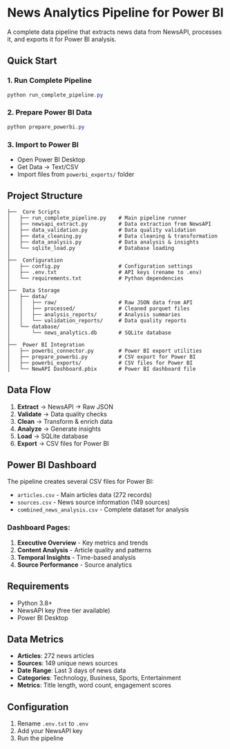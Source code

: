 # News Analytics Pipeline for Power BI

A complete data pipeline that extracts news data from NewsAPI, processes it, and exports it for Power BI analysis.

##  Quick Start

### 1. Run Complete Pipeline
```powershell
python run_complete_pipeline.py
```

### 2. Prepare Power BI Data
```powershell
python prepare_powerbi.py
```

### 3. Import to Power BI
- Open Power BI Desktop
- Get Data → Text/CSV
- Import files from `powerbi_exports/` folder

##  Project Structure

```
├──  Core Scripts
│   ├── run_complete_pipeline.py    # Main pipeline runner
│   ├── newsapi_extract.py          # Data extraction from NewsAPI
│   ├── data_validation.py          # Data quality validation
│   ├── data_cleaning.py            # Data cleaning & transformation
│   ├── data_analysis.py            # Data analysis & insights
│   └── sqlite_load.py              # Database loading
│
├──  Configuration
│   ├── config.py                   # Configuration settings
│   ├── .env.txt                    # API keys (rename to .env)
│   └── requirements.txt            # Python dependencies
│
├──  Data Storage
│   ├── data/
│   │   ├── raw/                    # Raw JSON data from API
│   │   ├── processed/              # Cleaned parquet files
│   │   ├── analysis_reports/       # Analysis summaries
│   │   └── validation_reports/     # Data quality reports
│   └── database/
│       └── news_analytics.db       # SQLite database
│
├──  Power BI Integration
│   ├── powerbi_connector.py        # Power BI export utilities
│   ├── prepare_powerbi.py          # CSV export for Power BI
│   ├── powerbi_exports/            # CSV files for Power BI
│   └── NewAPI Dashboard.pbix       # Power BI dashboard file
```

##  Data Flow

1. **Extract** → NewsAPI → Raw JSON
2. **Validate** → Data quality checks
3. **Clean** → Transform & enrich data
4. **Analyze** → Generate insights
5. **Load** → SQLite database
6. **Export** → CSV files for Power BI

##  Power BI Dashboard

The pipeline creates several CSV files for Power BI:
- `articles.csv` - Main articles data (272 records)
- `sources.csv` - News source information (149 sources)
- `combined_news_analysis.csv` - Complete dataset for analysis

### Dashboard Pages:
1. **Executive Overview** - Key metrics and trends
2. **Content Analysis** - Article quality and patterns
3. **Temporal Insights** - Time-based analysis
4. **Source Performance** - Source analytics

##  Requirements

- Python 3.8+
- NewsAPI key (free tier available)
- Power BI Desktop

##  Data Metrics

- **Articles**: 272 news articles
- **Sources**: 149 unique news sources
- **Date Range**: Last 3 days of news data
- **Categories**: Technology, Business, Sports, Entertainment
- **Metrics**: Title length, word count, engagement scores

##  Configuration

1. Rename `.env.txt` to `.env`
2. Add your NewsAPI key
3. Run the pipeline

